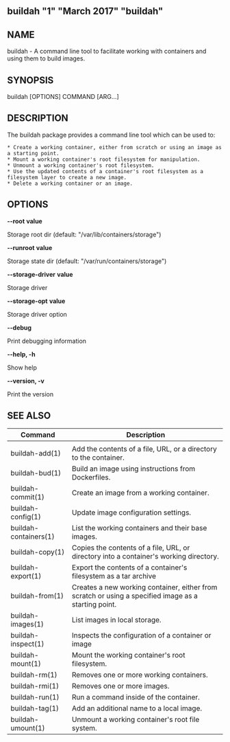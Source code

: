 ## buildah "1" "March 2017" "buildah"

## NAME
buildah - A command line tool to facilitate working with containers and using them to build images.

## SYNOPSIS
buildah [OPTIONS] COMMAND [ARG...]


## DESCRIPTION
The buildah package provides a command line tool which can be used to:

    * Create a working container, either from scratch or using an image as a starting point.
    * Mount a working container's root filesystem for manipulation.
    * Unmount a working container's root filesystem.
    * Use the updated contents of a container's root filesystem as a filesystem layer to create a new image.
    * Delete a working container or an image.

## OPTIONS

**--root** **value**

Storage root dir (default: "/var/lib/containers/storage")

**--runroot** **value**

Storage state dir (default: "/var/run/containers/storage")

**--storage-driver** **value**

Storage driver

**--storage-opt** **value**

Storage driver option

**--debug**

Print debugging information

**--help, -h**

Show help

**--version, -v**

Print the version


## SEE ALSO

| Command               | Description                                                                                          |
| --------------------- | ---------------------------------------------------                                                  |
|                       |                                                                                                      |
| buildah-add(1)        | Add the contents of a file, URL, or a directory to the container.                                    |
| buildah-bud(1)        | Build an image using instructions from Dockerfiles.                                                  |
| buildah-commit(1)     | Create an image from a working container.                                                            |
| buildah-config(1)     | Update image configuration settings.                                                                 |
| buildah-containers(1) | List the working containers and their base images.                                                   |
| buildah-copy(1)       | Copies the contents of a file, URL, or directory into a container's working directory.               |
| buildah-export(1)     | Export the contents of a container's filesystem as a tar archive                                     |
| buildah-from(1)       | Creates a new working container, either from scratch or using a specified image as a starting point. |
| buildah-images(1)     | List images in local storage.                                                                        |
| buildah-inspect(1)    | Inspects the configuration of a container or image                                                   |
| buildah-mount(1)      | Mount the working container's root filesystem.                                                       |
| buildah-rm(1)         | Removes one or more working containers.                                                              |
| buildah-rmi(1)        | Removes one or more images.                                                                          |
| buildah-run(1)        | Run a command inside of the container.                                                               |
| buildah-tag(1)        | Add an additional name to a local image.                                                             |
| buildah-umount(1)     | Unmount a working container's root file system.                                                      |
